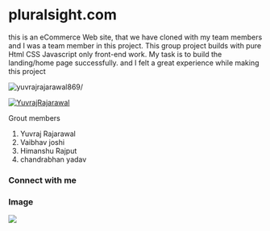 # pluralsight.com
this is an eCommerce Web site, that we have cloned with my team members and I was a team member in this project. This group project builds with pure Html CSS Javascript only front-end work. My task is to build the landing/home page successfully. and I felt a great experience while making this project


<p align="left"> <img src=https://komarev.com/ghpvc/?username=yuvrajrajarawal869 alt=yuvrajrajarawal869/> </p>

<p align="left"> <a href="https://twitter.com/YuvrajRajarawal" target="blank"><img src="https://img.shields.io/twitter/follow/YuvrajRajarawal?logo=twitter&style=for-the-badge" alt="YuvrajRajarawal" /></a> </p>



Grout members
1) Yuvraj Rajarawal
2) Vaibhav joshi
3) Himanshu Rajput
4) chandrabhan yadav

<h3 align="left">Connect with me <a href="https://gearbestapp.netlify.app/l" target="blank"></a></h3>

<h3 align="left">Image</h3>
<p align="left"> <a href="" target="blank"><img src="https://static1.s123-cdn-static-a.com/uploads/6718581/400_631a1639cc498.png"/></a></p>

